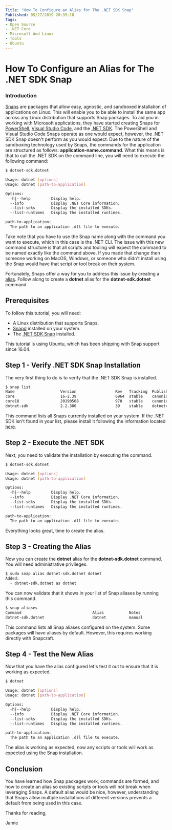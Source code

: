 ```yaml
---
Title: "How To Configure an Alias for The .NET SDK Snap"
Published: 05/27/2019 20:35:18
Tags: 
- Open Source
- .NET Core
- Microsoft And Linux
- Tools
- Ubuntu
---
```

# How To Configure an Alias for The .NET SDK Snap

### Introduction

[Snaps](https://docs.snapcraft.io/) are packages that allow easy, agnostic, and sandboxed installation of applications on Linux. This will enable you to be able to install the same app across any Linux distribution that supports Snap packages. To aid you in working with Microsoft applications, they have started creating Snaps for [PowerShell](https://snapcraft.io/powershell), [Visual Studio Code](https://snapcraft.io/code), and the [.NET SDK](https://snapcraft.io/dotnet-sdk). The PowerShell and Visual Studio Code Snaps operate as one would expect, however, the .NET SDK Snap doesn't perform as you would expect. Due to the nature of the sandboxing technology used by Snaps, the commands for the application are structured as follows:  **application-name.command**. What this means is that to call the .NET SDK on the command line, you will need to execute the following command:

```Bash
$ dotnet-sdk.dotnet

Usage: dotnet [options]
Usage: dotnet [path-to-application]

Options:
  -h|--help         Display help.
  --info            Display .NET Core information.
  --list-sdks       Display the installed SDKs.
  --list-runtimes   Display the installed runtimes.

path-to-application:
  The path to an application .dll file to execute.
```

Take note that you have to use the Snap name along with the command you want to execute, which in this case is the .NET CLI. The issue with this new command structure is that all scripts and tooling will expect the command to be named exactly like the command above. If you made that change then someone working on MacOS, Windows, or someone who didn't install using the Snap would have that script or tool break on their system.

Fortunately, Snaps offer a way for you to address this issue by creating a [alias](https://docs.snapcraft.io/commands-and-aliases). Follow along to create a **dotnet** alias for the **dotnet-sdk.dotnet** command.

## Prerequisites

To follow this tutorial, you will need:

* A Linux distribution that supports Snaps.
* [Snapd](https://docs.snapcraft.io/getting-started) installed on your system.
* The [.NET SDK Snap](https://snapcraft.io/dotnet-sdk) installed.

This tutorial is using Ubuntu, which has been shipping with Snap support since 16.04.

## Step 1 - Verify .NET SDK Snap Installation

The very first thing to do is to verify that the .NET SDK Snap is installed.

```Bash
$ snap list
Name                    Version                 Rev   Tracking  Publisher              Notes
core                    16-2.39                 6964  stable    canonical✓             core
core18                  20190508                970   stable    canonical✓             base
dotnet-sdk              2.2.300                 39    stable    dotnetcore✓            classic
```

This command lists all Snaps currently installed on your system. If the .NET SDK isn't found in your list, please install it following the information located [here](https://snapcraft.io/dotnet-sdk).

## Step 2 - Execute the .NET SDK

Next, you need to validate the installation by executing the command.

```Bash
$ dotnet-sdk.dotnet

Usage: dotnet [options]
Usage: dotnet [path-to-application]

Options:
  -h|--help         Display help.
  --info            Display .NET Core information.
  --list-sdks       Display the installed SDKs.
  --list-runtimes   Display the installed runtimes.

path-to-application:
  The path to an application .dll file to execute.
```

Everything looks great, time to create the alias.

## Step 3 - Creating the Alias

Now you can create the **dotnet** alias for the **dotnet-sdk.dotnet** command. You will need administrative privileges.

```Bash
$ sudo snap alias dotnet-sdk.dotnet dotnet
Added:
  - dotnet-sdk.dotnet as dotnet
```

You can now validate that it shows in your list of Snap aliases by running this command.

```Bash
$ snap aliases
Command                               Alias           Notes
dotnet-sdk.dotnet                     dotnet          manual
```

This command lists all Snap aliases configured on the system. Some packages will have aliases by default. However, this requires working directly with Snapcraft.

## Step 4 - Test the New Alias

Now that you have the alias configured let's test it out to ensure that it is working as expected.

```Bash
$ dotnet

Usage: dotnet [options]
Usage: dotnet [path-to-application]

Options:
  -h|--help         Display help.
  --info            Display .NET Core information.
  --list-sdks       Display the installed SDKs.
  --list-runtimes   Display the installed runtimes.

path-to-application:
  The path to an application .dll file to execute.
```

The alias is working as expected, now any scripts or tools will work as expected using the Snap installation.

## Conclusion

You have learned how Snap packages work, commands are formed, and how to create an alias so existing scripts or tools will not break when leveraging Snaps. A default alias would be nice, however, understanding that Snaps allow multiple installations of different versions prevents a default from being used in this case.  

Thanks for reading,

Jamie
